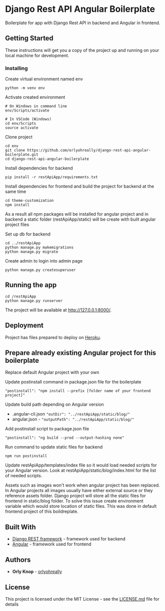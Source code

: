 
# Django Rest API Angular Boilerplate

Boilerplate for app with Django Rest API in backend and Angular in frontend.

## Getting Started

These instructions will get you a copy of the project up and running on your local machine for development.
### Installing

Create virtual environment named env
```
python -m venv env
```

Activate created environment
```
# On Windows in command line
env/Scripts/activate

# In VSCode (Windows)
cd env/Scripts
source activate
```

Clone project
```
cd env
git clone https://github.com/orlyohreally/django-rest-api-angular-boilerplate.git
cd django-rest-api-angular-boilerplate
```

Install dependencies for backend
```
pip install -r restApiApp/requirements.txt
```

Install dependencies for frontend and build the project for backend at the same time
```
cd theme-customization
npm install
```
As a result all npm packages will be installed for angular project and in backend a static folder (restApiApp/static) will be create with built angular project files

Set up db for backend
```
cd ../restApiApp
python manage.py makemigrations
python manage.py migrate
```

Create admin to login into admin page
```
python manage.py createsuperuser
```

## Running the app

```
cd /restApiApp
python manage.py runserver
```
The project will be available at http://127.0.0.1:8000/.

## Deployment
Project has files prepared to deploy on [Heroku](https://www.heroku.com/platform).


## Prepare already existing Angular project for this boilerplate
Replace default Angular project with your own

Update postinstall command in package.json file for the boilerplate
```
"postinstall": "npm install --prefix [folder name of your frontend project]"
```
Update build path depending on Angular version
* .angular-cli.json ```"outDir": "../restApiApp/static/blog/"```
* angular.json - ```"outputPath": "../restApiApp/static/blog/"```
  
Add postinstall script to package.json file
```
"postinstall": "ng build --prod --output-hashing none"
```

Run command to update static files for backend
```
npm run postinstall
```

Update restApiApp/templates/index file so it would load needed scripts for your Angular version. Look at restApiApp/static/blog/index.html for the list of needed scripts.

Assets such as images won't work when angular project has been replaced. In Angular projects all images usually have either external source or they reference assets folder. Django project will store all the static files for frontend in static/blog folder. To solve this issue create environment variable which would store location of static files. This was done in default frontend project of this boildreplate.



## Built With

* [Django REST framework](https://www.django-rest-framework.org/) - framework used for backend
* [Angular](https://angular.io/) - framework used for frontend

## Authors

* **Orly Knop** - [orlyohreally](https://github.com/orlyohreally)

## License

This project is licensed under the MIT License - see the [LICENSE.md](LICENSE.md) file for details